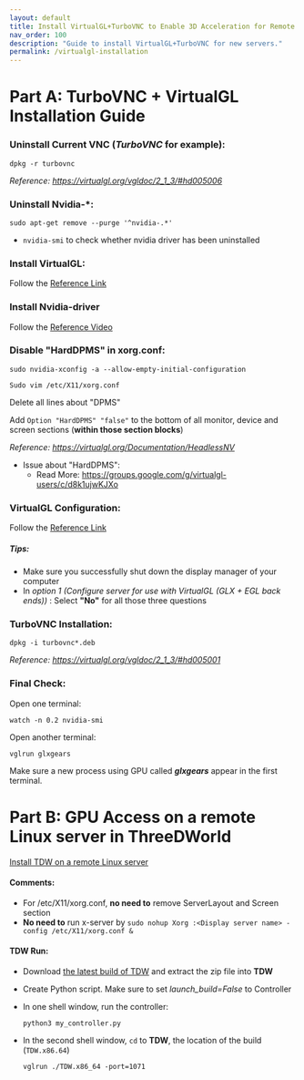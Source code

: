 ```yaml
---
layout: default
title: Install VirtualGL+TurboVNC to Enable 3D Acceleration for Remote Access
nav_order: 100
description: "Guide to install VirtualGL+TurboVNC for new servers."
permalink: /virtualgl-installation
---
```

# Part A: TurboVNC + VirtualGL Installation Guide

### Uninstall Current VNC (*TurboVNC* for example): 

```dpkg -r turbovnc```

*Reference: https://virtualgl.org/vgldoc/2_1_3/#hd005006*


### Uninstall Nvidia-*:

```sudo apt-get remove --purge '^nvidia-.*'```

- `nvidia-smi` to check whether nvidia driver has been uninstalled

### Install VirtualGL:

Follow the [Reference Link](https://rawcdn.githack.com/VirtualGL/virtualgl/3.0/doc/index.html#hd005001)


### Install Nvidia-driver

Follow the [Reference Video](https://www.youtube.com/watch?v=FAknvXs4M1w)



### Disable "HardDPMS" in xorg.conf:

```sudo nvidia-xconfig -a --allow-empty-initial-configuration```

```Sudo vim /etc/X11/xorg.conf```

Delete all lines about "DPMS"

Add `Option "HardDPMS" "false"` to the bottom of all monitor, device and screen sections (**within those section blocks**)

*Reference: https://virtualgl.org/Documentation/HeadlessNV*

- Issue about "HardDPMS": 
    - Read More: https://groups.google.com/g/virtualgl-users/c/d8k1ujwKJXo



### VirtualGL Configuration:

Follow the [Reference Link](https://rawcdn.githack.com/VirtualGL/virtualgl/3.0/doc/index.html#hd006)

##### Tips:
- Make sure you successfully shut down the display manager of your computer
- In *option 1 (Configure server for use with VirtualGL (GLX + EGL back ends))* : Select **"No"** for all those three questions 


### TurboVNC Installation:

```dpkg -i turbovnc*.deb```

*Reference: https://virtualgl.org/vgldoc/2_1_3/#hd005001*


### Final Check:
Open one terminal:
```
watch -n 0.2 nvidia-smi 
```

Open another terminal:
```
vglrun glxgears
```

Make sure a new process using GPU called ***glxgears*** appear in the first terminal.



# Part B: GPU Access on a remote Linux server in ThreeDWorld

[Install TDW on a remote Linux server](https://github.com/threedworld-mit/tdw/blob/master/Documentation/lessons/setup/install.md#install-tdw-on-a-remote-linux-server)

#### Comments:
- For /etc/X11/xorg.conf, **no need to** remove ServerLayout and Screen section
- **No need to** run x-server by `sudo nohup Xorg :<Display server name> -config /etc/X11/xorg.conf & `

#### TDW Run:
- Download [the latest build of TDW](https://github.com/threedworld-mit/tdw/releases/latest/) and extract the zip file into **TDW**
- Create Python script. Make sure to set *launch_build=False* to Controller
- In one shell window, run the controller: 

  ```
  python3 my_controller.py
  ```

- In the second shell window, `cd` to **TDW**, the location of the build (`TDW.x86.64`)

  ```
  vglrun ./TDW.x86_64 -port=1071
  ```

